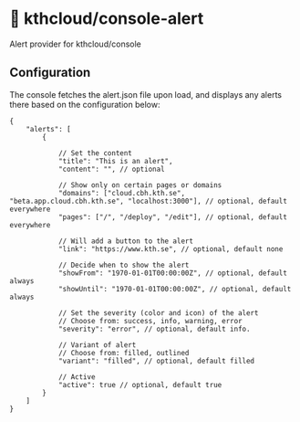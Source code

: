 # 📣 kthcloud/console-alert
Alert provider for kthcloud/console

## Configuration
The console fetches the alert.json file upon load, and displays any alerts there based on the configuration below:

```json5
{
    "alerts": [
        {
            
            // Set the content
            "title": "This is an alert",
            "content": "", // optional

            // Show only on certain pages or domains
            "domains": ["cloud.cbh.kth.se", "beta.app.cloud.cbh.kth.se", "localhost:3000"], // optional, default everywhere
            "pages": ["/", "/deploy", "/edit"], // optional, default everywhere

            // Will add a button to the alert
            "link": "https://www.kth.se", // optional, default none

            // Decide when to show the alert
            "showFrom": "1970-01-01T00:00:00Z", // optional, default always
            "showUntil": "1970-01-01T00:00:00Z", // optional, default always

            // Set the severity (color and icon) of the alert
            // Choose from: success, info, warning, error
            "severity": "error", // optional, default info. 
            
            // Variant of alert
            // Choose from: filled, outlined
            "variant": "filled", // optional, default filled

            // Active
            "active": true // optional, default true
        }
    ]
}
```
